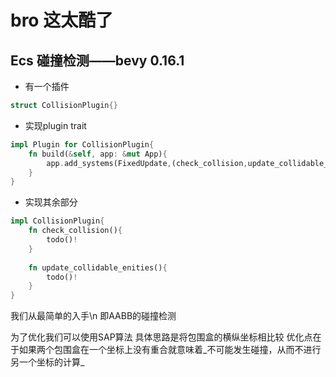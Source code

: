 # bro 这太酷了

## Ecs 碰撞检测——bevy 0.16.1
* 有一个插件
```rust
struct CollisionPlugin{}
```
* 实现plugin trait
```rust
impl Plugin for CollisionPlugin{
    fn build(&self, app: &mut App){
        app.add_systems(FixedUpdate,(check_collision,update_collidable_enities));
    }
}
```

* 实现其余部分
```rust
impl CollisionPlugin{
    fn check_collision(){
        todo()!
    }
    
    fn update_collidable_enities(){
        todo()!
    }
}
```


我们从最简单的入手\n
即AABB的碰撞检测

为了优化我们可以使用SAP算法
具体思路是将包围盒的横纵坐标相比较
优化点在于如果两个包围盒在一个坐标上没有重合就意味着_不可能发生碰撞，从而不进行另一个坐标的计算_